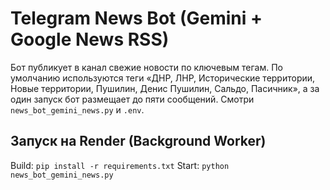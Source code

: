 # Telegram News Bot (Gemini + Google News RSS)

Бот публикует в канал свежие новости по ключевым тегам.
По умолчанию используются теги «ДНР, ЛНР, Исторические территории, Новые территории, Пушилин, Денис Пушилин, Сальдо, Пасичник», а за один запуск бот размещает до пяти сообщений.
Смотри `news_bot_gemini_news.py` и `.env`.

## Запуск на Render (Background Worker)
Build: `pip install -r requirements.txt`
Start: `python news_bot_gemini_news.py`

